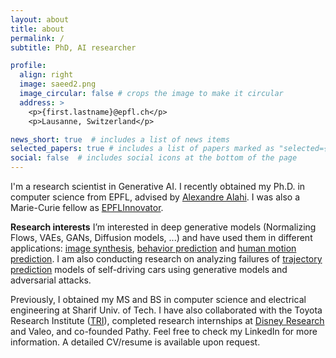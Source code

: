 ```yaml
---
layout: about
title: about
permalink: /
subtitle: PhD, AI researcher

profile:
  align: right
  image: saeed2.png
  image_circular: false # crops the image to make it circular
  address: >
    <p>{first.lastname}@epfl.ch</p>
    <p>Lausanne, Switzerland</p>

news_short: true  # includes a list of news items
selected_papers: true # includes a list of papers marked as "selected={true}"
social: false  # includes social icons at the bottom of the page
---
```


I'm a research scientist in Generative AI. I recently obtained my Ph.D. in computer science from EPFL, advised by [Alexandre Alahi](https://people.epfl.ch/alexandre.alahi?lang=en). I was also a Marie-Curie fellow as [EPFLInnovator](https://www.epfl.ch/education/phd/doctoral-studies-structure/customized-curricula/epflinnovators/).

**Research interests** I’m interested in deep generative models (Normalizing Flows, VAEs, GANs, Diffusion models, ...) and have used them in different applications: [image synthesis](https://arxiv.org/abs/2112.05134), [behavior prediction](https://arxiv.org/abs/2010.10270) and [human motion prediction](https://arxiv.org/abs/2210.05669).
I am also conducting research on analyzing failures of [trajectory prediction](https://s-attack.github.io) models of self-driving cars using generative models and adversarial attacks.

Previously, I obtained my MS and BS in computer science and electrical engineering at Sharif Univ. of Tech. I have also collaborated with the Toyota Research Institute ([TRI](https://www.tri.global)), completed research internships at [Disney Research](https://disneyresearch.com/) and Valeo, and co-founded Pathy. Feel free to check my LinkedIn for more information. A detailed CV/resume is available upon request.


<!-- **LinkedIn** <a href="https://www.linkedin.com/in/{{ site.linkedin_username }}" title="LinkedIn"><i class="fab fa-linkedin"></i></a>
, **Scholar** <a href="https://scholar.google.com/citations?user={{ site.scholar_userid }}" title="Google Scholar"><i class="ai ai-google-scholar"></i></a>
, **E-mail** <a href="mailto:{{ site.email | encode_email }}" title="email"><i class="fas fa-envelope"></i></a> -->



<!-- Put your address / P.O. box / other info right below your picture. You can also disable any these elements by editing `profile` property of the YAML header of your `_pages/about.md`. Edit `_bibliography/papers.bib` and Jekyll will render your [publications page](/al-folio/publications/) automatically. -->

<!-- Link to your social media connections, too. This theme is set up to use [Font Awesome icons](http://fortawesome.github.io/Font-Awesome/) and [Academicons](https://jpswalsh.github.io/academicons/), like the ones below. Add your Facebook, Twitter, LinkedIn, Google Scholar, or just disable all of them. -->
